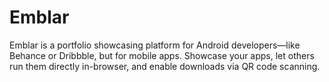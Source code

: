 # Emblar
Emblar is a portfolio showcasing platform for Android developers—like Behance or Dribbble, but for mobile apps. Showcase your apps, let others run them directly in-browser, and enable downloads via QR code scanning.
